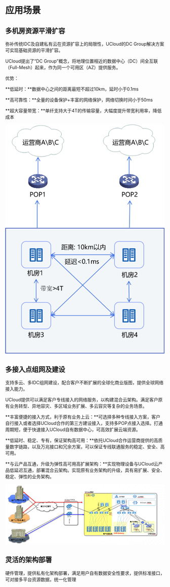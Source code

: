 

# 应用场景



## 多机房资源平滑扩容

弥补传统IDC及自建私有云在资源扩容上的局限性，UCloud的DC Group解决方案可实现基础资源的平滑扩容。

UCloud提出了“DC Group”概念，将地理位置相近的数据中心（DC）间全互联（Full-Mesh）起来，作为同一个可用区（AZ）提供服务。

优势：

**低延时：**数据中心之间的距离最短不超过10km，延时小于0.1ms

**高可靠性：**全量的设备保护+丰富的网络保护，网络切换时间小于50ms

**超大容量带宽：**单纤支持大于4T的传输容量，大幅度提升带宽利用率，降低成本

![多机房资源平滑扩容](/images/DC-Group.png)

## 多接入点组网及建设

支持多云、多IDC组网建设，配合客户不断扩展的全球化商业版图，提供全球网络接入能力。

UCloud提供可以满足客户专线接入的网络服务，以构建混合云架构。满足客户原有业务转型、异地容灾、多区域业务扩展、多云容灾等复杂的业务场景。

**丰富便捷的接入方式，利于原有业务上云：**可选择多种专线接入方案，客户自行接入或者选择UCloud合作的第三方建设接入，支持多POP点接入选择。打通周期短，便于快速接入UCloud自有数据中心，可高效扩展云端资源。

**低延时、稳定、专有，保证架构高可用：**依托UCloud合作运营商提供的高质量数字链路，以及万兆接口和冗余方案，可以保证专线联通服务的稳定、安全、高可用。

**与云产品互通，升级为弹性高可用高扩展架构：**实现物理设备与UCloud云产品低延迟互通，部署混合云架构。实现原有业务架构的升级，具有易扩展、安全、稳定、弹性的业务架构。

![多接入点组网及建设](/images/special-line.png)

## 灵活的架构部署

硬件管理，提供私有化架构部署，满足用户自有数据安全性要求，提供标准接口，可对接多平台资源数据，统一化管理
